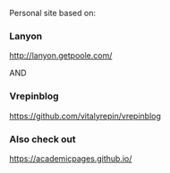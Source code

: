 Personal site based on:

### Lanyon

http://lanyon.getpoole.com/

AND 
### Vrepinblog
https://github.com/vitalyrepin/vrepinblog


### Also check out
<https://academicpages.github.io/>


<!--stackedit_data:
eyJoaXN0b3J5IjpbMTEwODI1NDU4Nyw4MzAxNzg2MjJdfQ==
-->